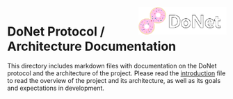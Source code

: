 <img src="../logo/donet_banner.png" align="right" width="40%"/>

# DoNet Protocol / Architecture Documentation

This directory includes markdown files with documentation
on the DoNet protocol and the architecture of the project.
Please read the [introduction](./01-Introduction.md) file
to read the overview of the project and its architecture,
as well as its goals and expectations in development.
